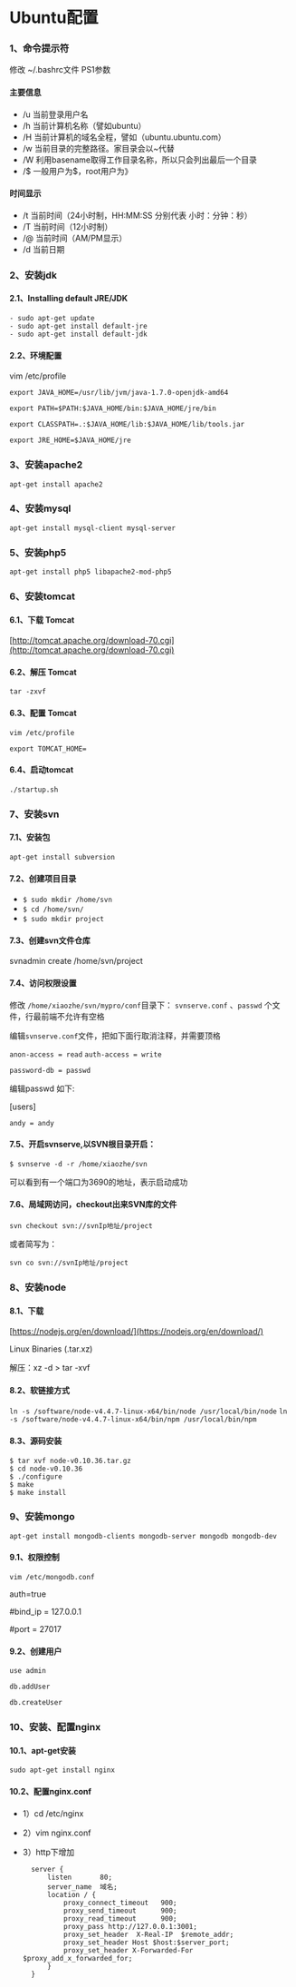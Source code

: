# Ubuntu配置

### 1、命令提示符

修改 ~/.bashrc文件 PS1参数

#### 主要信息
- /u 当前登录用户名
- /h 当前计算机名称（譬如ubuntu）
- /H 当前计算机的域名全程，譬如（ubuntu.ubuntu.com）
- /w 当前目录的完整路径。家目录会以~代替
- /W 利用basename取得工作目录名称，所以只会列出最后一个目录
- /$ 一般用户为$，root用户为》
　　
#### 时间显示
- /t 当前时间（24小时制，HH:MM:SS 分别代表 小时：分钟：秒）
- /T 当前时间（12小时制）
- /@ 当前时间（AM/PM显示）
- /d 当前日期


### 2、安装jdk

#### 2.1、Installing default JRE/JDK
```
- sudo apt-get update
- sudo apt-get install default-jre
- sudo apt-get install default-jdk
```

#### 2.2、环境配置

vim /etc/profile

```
export JAVA_HOME=/usr/lib/jvm/java-1.7.0-openjdk-amd64

export PATH=$PATH:$JAVA_HOME/bin:$JAVA_HOME/jre/bin

export CLASSPATH=.:$JAVA_HOME/lib:$JAVA_HOME/lib/tools.jar

export JRE_HOME=$JAVA_HOME/jre
```

### 3、安装apache2

`apt-get install apache2`

### 4、安装mysql

`apt-get install mysql-client mysql-server`

### 5、安装php5

`apt-get install php5 libapache2-mod-php5`

### 6、安装tomcat

#### 6.1、下载 Tomcat

[http://tomcat.apache.org/download-70.cgi](http://tomcat.apache.org/download-70.cgi)

#### 6.2、解压 Tomcat

`tar -zxvf `

#### 6.3、配置 Tomcat

`vim /etc/profile`

`export TOMCAT_HOME=`

#### 6.4、启动tomcat

`./startup.sh`

### 7、安装svn

#### 7.1、安装包

`apt-get install subversion`

#### 7.2、创建项目目录

- `$ sudo mkdir /home/svn`
- `$ cd /home/svn/`
- `$ sudo mkdir project`

#### 7.3、创建svn文件仓库

svnadmin create /home/svn/project

#### 7.4、访问权限设置

修改 `/home/xiaozhe/svn/mypro/conf`目录下： 
`svnserve.conf` 、`passwd` 个文件，行最前端不允许有空格 

编辑`svnserve.conf`文件，把如下面行取消注释，并需要顶格

`anon-access = read`
`auth-access = write`

`password-db = passwd `


编辑passwd  如下: 

[users] 

`andy = andy `

#### 7.5、开启svnserve,以SVN根目录开启： 

`$ svnserve -d -r /home/xiaozhe/svn`

可以看到有一个端口为3690的地址，表示启动成功

#### 7.6、局域网访问，checkout出来SVN库的文件

`svn checkout svn://svnIp地址/project`

或者简写为： 

`svn co svn://svnIp地址/project`

### 8、安装node

#### 8.1、下载

[https://nodejs.org/en/download/](https://nodejs.org/en/download/)

Linux Binaries (.tar.xz)

解压：xz -d >  tar -xvf

#### 8.2、软链接方式

`ln -s /software/node-v4.4.7-linux-x64/bin/node /usr/local/bin/node`
`ln -s /software/node-v4.4.7-linux-x64/bin/npm /usr/local/bin/npm`

#### 8.3、源码安装

    $ tar xvf node-v0.10.36.tar.gz 
    $ cd node-v0.10.36 
    $ ./configure 
    $ make 
    $ make install 

### 9、安装mongo

`apt-get install mongodb-clients mongodb-server mongodb mongodb-dev`

#### 9.1、权限控制

`vim /etc/mongodb.conf`

auth=true

#bind_ip = 127.0.0.1

#port = 27017

#### 9.2、创建用户

`use admin`

`db.addUser`

`db.createUser`

### 10、安装、配置nginx

#### 10.1、apt-get安装

	sudo apt-get install nginx

#### 10.2、配置nginx.conf

- 1）cd /etc/nginx
- 2）vim nginx.conf
- 3）http下增加
	
		server {
			listen       80;
			server_name  域名;
			location / {
				proxy_connect_timeout   900;
				proxy_send_timeout      900;
				proxy_read_timeout      900;
				proxy_pass http://127.0.0.1:3001;
				proxy_set_header  X-Real-IP  $remote_addr;
				proxy_set_header Host $host:$server_port;
				proxy_set_header X-Forwarded-For $proxy_add_x_forwarded_for;
			}
		}

 